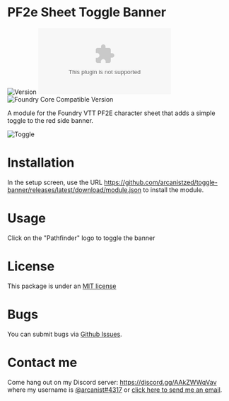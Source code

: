 # PF2e Sheet Toggle Banner

![Version](https://img.shields.io/github/v/tag/arcanistzed/toggle-banner?label=Version&style=flat-square&color=2577a1) ![Latest Release Download Count](https://img.shields.io/github/downloads/arcanistzed/toggle-banner/latest/module.zip?label=Downloads&style=flat-square&color=9b43a8) ![Foundry Core Compatible Version](https://img.shields.io/badge/dynamic/json.svg?url=https%3A%2F%2Fraw.githubusercontent.com%2Farcanistzed%2Ftoggle-banner%2Fmain%2Fstatic%2Fmodule.json&label=Foundry%20Core%20Compatible%20Version&query=$.compatibleCoreVersion&style=flat-square&color=ff6400)

A module for the Foundry VTT PF2E character sheet that adds a simple toggle to the red side banner.

![Toggle](https://user-images.githubusercontent.com/82790112/120369672-9b11d780-c2e1-11eb-81d9-7f7ca2c890de.gif)

# Installation
In the setup screen, use the URL https://github.com/arcanistzed/toggle-banner/releases/latest/download/module.json to install the module.

# Usage
Click on the "Pathfinder" logo to toggle the banner

# License
This package is under an [MIT license](LICENSE)

# Bugs
You can submit bugs via [Github Issues](https://github.com/arcanistzed/toggle-banner/issues/new/choose).

# Contact me
Come hang out on my Discord server: https://discord.gg/AAkZWWqVav where my username is [@arcanist#4317](https://discord.com/users/455117777745870860) or [click here to send me an email](mailto:arcanistzed@gmail.com?subject=NAME%20module%20for%20Foundry%20VTT).
